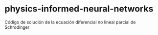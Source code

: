 # physics-informed-neural-networks
Código de solución de la ecuación diferencial no lineal parcial de Schrodinger

